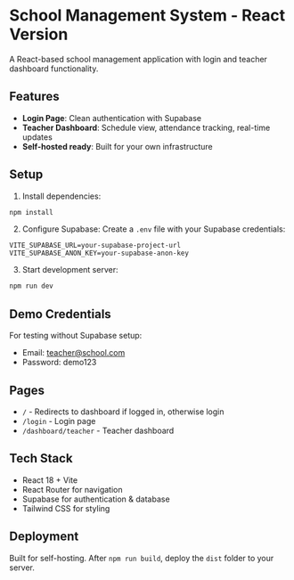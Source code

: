 # School Management System - React Version 

A React-based school management application with login and teacher dashboard functionality.

## Features

- **Login Page**: Clean authentication with Supabase
- **Teacher Dashboard**: Schedule view, attendance tracking, real-time updates
- **Self-hosted ready**: Built for your own infrastructure

## Setup

1. Install dependencies:
```bash
npm install
```

2. Configure Supabase:
Create a `.env` file with your Supabase credentials:
```
VITE_SUPABASE_URL=your-supabase-project-url
VITE_SUPABASE_ANON_KEY=your-supabase-anon-key
```

3. Start development server:
```bash
npm run dev
```

## Demo Credentials

For testing without Supabase setup:
- Email: teacher@school.com
- Password: demo123

## Pages

- `/` - Redirects to dashboard if logged in, otherwise login
- `/login` - Login page
- `/dashboard/teacher` - Teacher dashboard

## Tech Stack

- React 18 + Vite
- React Router for navigation
- Supabase for authentication & database
- Tailwind CSS for styling

## Deployment

Built for self-hosting. After `npm run build`, deploy the `dist` folder to your server.
